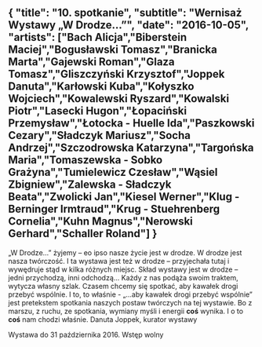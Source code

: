 {
  "title": "10. spotkanie",
  "subtitle": "Wernisaż Wystawy „W Drodze...”",
  "date": "2016-10-05",
  "artists": ["Bach Alicja","Biberstein Maciej","Bogusławski Tomasz","Branicka Marta","Gajewski Roman","Glaza Tomasz","Gliszczyński Krzysztof","Joppek Danuta","Karłowski Kuba","Kołyszko Wojciech","Kowalewski Ryszard","Kowalski Piotr","Lasecki Hugon","Łopaciński Przemysław","Łotocka - Huelle Ida","Paszkowski Cezary","Sładczyk Mariusz","Socha Andrzej","Szczodrowska Katarzyna","Targońska Maria","Tomaszewska - Sobko Grażyna","Tumielewicz Czesław","Wąsiel Zbigniew","Zalewska - Sładczyk Beata","Zwolicki Jan","Kiesel Werner","Klug - Berninger Irmtraud","Krug - Stuehrenberg Cornelia","Kuhn Magnus","Nerowski Gerhard","Schaller Roland"]
}
---
„W Drodze...” żyjemy – eo ipso nasze życie jest w drodze. W drodze jest nasza twórczość. I ta wystawa jest też w drodze – przyjechała tutaj i wywędruje stąd w kilka różnych miejsc. Skład wystawy jest w drodze – jedni przychodzą, inni odchodzą... 
Każdy z nas podąża swoim traktem, wytycza własny szlak. Czasem chcemy się spotkać, aby kawałek drogi przebyć wspólnie. I to, to właśnie - „...aby kawałek drogi przebyć wspólnie” jest pretekstem spotkania naszych postaw twórczych na tej wystawie. 
Bo z marszu, z ruchu, ze spotkania, wymiany myśli i energii __coś__ wynika. I o to __coś__ nam chodzi właśnie.
Danuta Joppek, kurator wystawy

Wystawa do 31 października 2016.
Wstęp wolny
